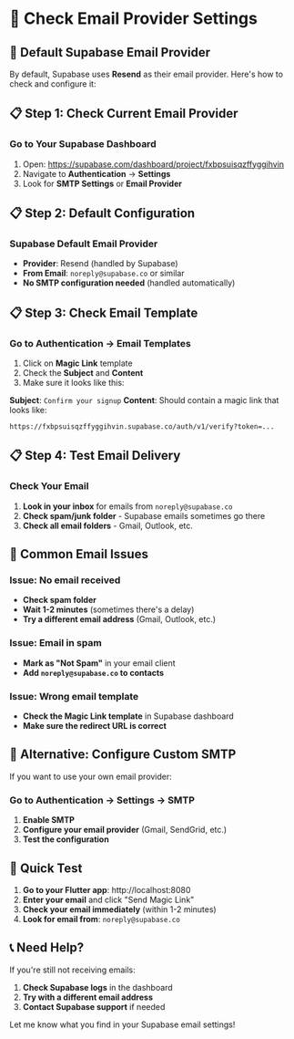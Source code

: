 # 📧 Check Email Provider Settings

## 🎯 Default Supabase Email Provider

By default, Supabase uses **Resend** as their email provider. Here's how to check and configure it:

## 📋 Step 1: Check Current Email Provider

### Go to Your Supabase Dashboard
1. Open: https://supabase.com/dashboard/project/fxbpsuisqzffyggihvin
2. Navigate to **Authentication** → **Settings**
3. Look for **SMTP Settings** or **Email Provider**

## 📋 Step 2: Default Configuration

### Supabase Default Email Provider
- **Provider**: Resend (handled by Supabase)
- **From Email**: `noreply@supabase.co` or similar
- **No SMTP configuration needed** (handled automatically)

## 📋 Step 3: Check Email Template

### Go to Authentication → Email Templates
1. Click on **Magic Link** template
2. Check the **Subject** and **Content**
3. Make sure it looks like this:

**Subject**: `Confirm your signup`
**Content**: Should contain a magic link that looks like:
```
https://fxbpsuisqzffyggihvin.supabase.co/auth/v1/verify?token=...
```

## 📋 Step 4: Test Email Delivery

### Check Your Email
1. **Look in your inbox** for emails from `noreply@supabase.co`
2. **Check spam/junk folder** - Supabase emails sometimes go there
3. **Check all email folders** - Gmail, Outlook, etc.

## 🚨 Common Email Issues

### Issue: No email received
- **Check spam folder**
- **Wait 1-2 minutes** (sometimes there's a delay)
- **Try a different email address** (Gmail, Outlook, etc.)

### Issue: Email in spam
- **Mark as "Not Spam"** in your email client
- **Add `noreply@supabase.co` to contacts**

### Issue: Wrong email template
- **Check the Magic Link template** in Supabase dashboard
- **Make sure the redirect URL is correct**

## 🔧 Alternative: Configure Custom SMTP

If you want to use your own email provider:

### Go to Authentication → Settings → SMTP
1. **Enable SMTP**
2. **Configure your email provider** (Gmail, SendGrid, etc.)
3. **Test the configuration**

## 🎯 Quick Test

1. **Go to your Flutter app**: http://localhost:8080
2. **Enter your email** and click "Send Magic Link"
3. **Check your email immediately** (within 1-2 minutes)
4. **Look for email from**: `noreply@supabase.co`

## 📞 Need Help?

If you're still not receiving emails:
1. **Check Supabase logs** in the dashboard
2. **Try with a different email address**
3. **Contact Supabase support** if needed

Let me know what you find in your Supabase email settings! 